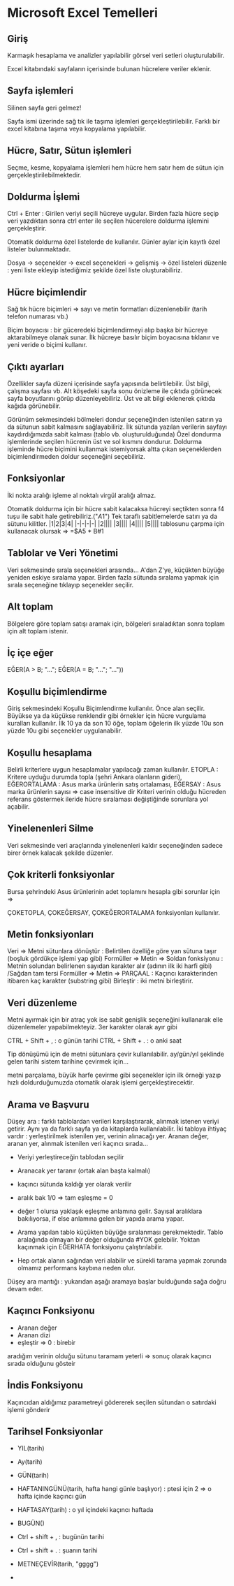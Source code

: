 # Microsoft Excel Temelleri

## Giriş

Karmaşık hesaplama ve analizler yapılabilir görsel veri setleri oluşturulabilir.

Excel kitabındaki sayfaların içerisinde bulunan hücrelere veriler eklenir.

## Sayfa işlemleri
Silinen sayfa geri gelmez!

Sayfa ismi üzerinde sağ tık ile taşıma işlemleri gerçekleştirilebilir. Farklı bir excel kitabına taşıma veya kopyalama yapılabilir.

## Hücre, Satır, Sütun işlemleri

Seçme, kesme, kopyalama işlemleri hem hücre hem satır hem de sütun için gerçekleştirilebilmektedir.

## Doldurma İşlemi
Ctrl + Enter : Girilen veriyi seçili hücreye uygular. Birden fazla hücre seçip veri yazdıktan sonra ctrl enter ile seçilen hücerelere doldurma işlemini gerçekleştirir.

Otomatik doldurma özel listelerde de kullanılır. Günler aylar için kayıtlı özel listeler bulunmaktadır. 

Dosya -> seçenekler -> excel seçenekleri -> gelişmiş -> özel listeleri düzenle : yeni liste ekleyip istediğimiz şekilde özel liste oluşturabiliriz.

## Hücre biçimlendir 
Sağ tık hücre biçimleri => sayı ve metin formatları düzenlenebilir (tarih telefon numarası vb.)

Biçim boyacısı : bir güceredeki biçimlendirmeyi alıp başka bir hücreye aktarabilmeye olanak sunar. İlk hücreye basılır biçim boyacısına tıklanır ve yeni veride o biçimi kullanır.

## Çıktı ayarları
Özellikler sayfa düzeni içerisinde sayfa yapısında belirtilebilir.
Üst bilgi, çalışma sayfası vb.
Alt köşedeki sayfa sonu önizleme ile çıktıda görünecek sayfa boyutlarını görüp düzenleyebiliriz.
Üst ve alt bilgi eklenerek çıktıda kağıda görünebilir.

Görünüm sekmesindeki bölmeleri dondur seçeneğinden istenilen satırın ya da sütunun sabit kalmasını sağlayabiliriz. İlk sütunda yazılan verilerin sayfayı kaydırdığımızda sabit kalması (tablo vb. oluşturulduğunda)
Özel dondurma işlemlerinde seçilen hücrenin üst ve sol kısmını dondurur.
Doldurma işleminde hücre biçimini kullanmak istemiyorsak altta çıkan seçeneklerden biçimlendirmeden doldur seçeneğini seçebiliriz.

## Fonksiyonlar
İki nokta aralığı işleme al noktalı virgül aralığı almaz.

Otomatik doldurma için bir hücre sabit kalacaksa hücreyi seçtikten sonra f4 tuşu ile sabit hale getirebiliriz.("$A1$")
Tek taraflı sabitlemelerde satırı ya da sütunu kilitler.
|1|2|3|4|
|-|-|-|-|
|2||||
|3||||
|4||||
|5||||
tablosunu çarpma için kullanacak olursak  => =$A5 * B#1

## Tablolar ve Veri Yönetimi

Veri sekmesinde sırala seçenekleri arasında...
A'dan Z'ye, küçükten büyüğe yeniden eskiye sıralama yapar.
Birden fazla sütunda sıralama yapmak için sırala seçeneğine tıklayıp seçenekler seçilir.

## Alt toplam

Bölgelere göre toplam satışı aramak için, bölgeleri sıraladıktan sonra toplam için alt toplam istenir.

## İç içe eğer
EĞER(A > B; "..."; EĞER(A = B; "..."; "..."))

## Koşullu biçimlendirme
Giriş sekmesindeki Koşullu Biçimlendirme kullanılır. 
Önce alan seçilir. Büyükse ya da küçükse renklendir gibi örnekler için hücre vurgulama kuralları kullanılır.
İlk 10 ya da son 10 öğe, toplam öğelerin ilk yüzde 10u son yüzde 10u gibi seçenekler uygulanabilir.

## Koşullu hesaplama
Belirli kriterlere uygun hesaplamalar yapılacağı zaman kullanılır. 
ETOPLA : Kritere uyduğu durumda topla (şehri Ankara olanların gideri), 
EĞERORTALAMA : Asus marka ürünlerin satış ortalaması, 
EĞERSAY : Asus marka ürünlerin sayısı 
=> case insensitive dir
Kriteri verinin olduğu hücreden referans göstermek ileride hücre sıralaması değiştiğinde sorunlara yol açabilir.

## Yinelenenleri Silme
Veri sekmesinde veri araçlarında yinelenenleri kaldır seçeneğinden sadece birer örnek kalacak şekilde düzenler.

## Çok kriterli fonksiyonlar
Bursa şehrindeki Asus ürünlerinin adet toplamını hesapla gibi sorunlar için =>

ÇOKETOPLA, ÇOKEĞERSAY, ÇOKEĞERORTALAMA fonksiyonları kullanılır.

## Metin fonksiyonları
Veri => Metni sütunlara dönüştür : Belirtilen özelliğe göre yan sütuna taşır (boşluk gördükçe işlemi yap gibi) 
Formüller => Metin => Soldan fonksiyonu : Metnin solundan belirlenen sayıdan karakter alır (adının ilk iki harfi gibi) /Sağdan tam tersi
Formüller => Metin => PARÇAAL : Kaçıncı karakterinden itibaren kaç karakter (substring gibi)
Birleştir : iki metni birleştirir.

## Veri düzenleme
Metni ayırmak için bir atraç yok ise sabit genişlik seçeneğini kullanarak elle düzenlemeler yapabilmekteyiz. 3er karakter olarak ayır gibi

CTRL + Shift + , : o günün tarihi
CTRL + Shift + . : o anki saat

Tip dönüşümü için de metni sütunlara çevir kullanılabilir. ay/gün/yıl şeklinde gelen tarihi sistem tarihine çevirmek için...

metni parçalama, büyük harfe çevirme gibi seçenekler için ilk örneği yazıp hızlı doldurduğumuzda otomatik olarak işlemi gerçekleştirecektir. 

## Arama ve Başvuru
Düşey ara : farklı tablolardan verileri karşılaştırarak, alınmak istenen veriyi getirir.
Aynı ya da farklı sayfa ya da kitaplarda kullanılabilir.
İki tabloya ihtiyaç vardır : yerleştirilmek istenilen yer, verinin alınacağı yer.
Aranan değer, aranan yer, alınmak istenilen veri kaçıncı sırada...

- Veriyi yerleştireceğin tablodan seçilir
- Aranacak yer taranır (ortak alan başta kalmalı)
- kaçıncı sütunda kaldığı yer olarak verilir
- aralık bak 1/0 => tam eşleşme = 0

- değer 1 olursa yaklaşık eşleşme anlamına gelir. Sayısal aralıklara bakılıyorsa, if else anlamına gelen bir yapıda arama yapar.
- Arama yapılan tablo küçükten büyüğe sıralanması gerekmektedir. Tablo aralağında olmayan bir değer olduğunda #YOK gelebilir.
Yoktan kaçınmak için EĞERHATA fonksiyonu çalıştırılabilir.

- Hep ortak alanın sağından veri alabilir ve sürekli tarama yapmak zorunda olmamız performans kaybına neden olur.

Düşey ara mantığı : yukarıdan aşağı aramaya başlar bulduğunda sağa doğru devam eder.

## Kaçıncı Fonksiyonu
- Aranan değer
- Aranan dizi
- eşleştir => 0 : birebir

aradığım verinin olduğu sütunu taramam yeterli 
=> sonuç olarak kaçıncı sırada olduğunu gösteir

## İndis Fonksiyonu
Kaçıncıdan aldığımız parametreyi gödererek seçilen sütundan o satırdaki işlemi gönderir

## Tarihsel Fonksiyonlar
- YIL(tarih) 
- Ay(tarih)
- GÜN(tarih)
- HAFTANINGÜNÜ(tarih, hafta hangi günle başlıyor) : ptesi için 2 => o hafta içinde kaçıncı gün 
- HAFTASAY(tarih) : o yıl içindeki kaçıncı haftada
- BUGÜN()
- Ctrl + shift + , : bugünün tarihi
- Ctrl + shift + . : şuanın tarihi
- METNEÇEVİR(tarih, "gggg")

- 
